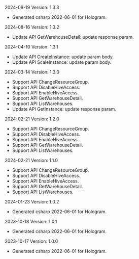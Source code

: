 2024-08-19 Version: 1.3.3
- Generated csharp 2022-06-01 for Hologram.

2024-08-16 Version: 1.3.2
- Update API GetWarehouseDetail: update response param.


2024-04-10 Version: 1.3.1
- Update API CreateInstance: update param body.
- Update API ScaleInstance: update param body.


2024-03-14 Version: 1.3.0
- Support API ChangeResourceGroup.
- Support API DisableHiveAccess.
- Support API EnableHiveAccess.
- Support API GetWarehouseDetail.
- Support API ListWarehouses.
- Update API GetInstance: update response param.


2024-02-21 Version: 1.2.0
- Support API ChangeResourceGroup.
- Support API DisableHiveAccess.
- Support API EnableHiveAccess.
- Support API GetWarehouseDetail.
- Support API ListWarehouses.


2024-02-21 Version: 1.1.0
- Support API ChangeResourceGroup.
- Support API DisableHiveAccess.
- Support API EnableHiveAccess.
- Support API GetWarehouseDetail.
- Support API ListWarehouses.


2024-01-23 Version: 1.0.2
- Generated csharp 2022-06-01 for Hologram.

2023-10-18 Version: 1.0.1
- Generated csharp 2022-06-01 for Hologram.

2023-10-17 Version: 1.0.0
- Generated csharp 2022-06-01 for Hologram.

